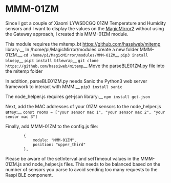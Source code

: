 # MMM-01ZM

Since I got a couple of Xiaomi LYWSDCGQ 01ZM Temperature and Humidity sensors and I want to display the values on the [MagicMirror2](https://magicmirror.builders/) without using the Gateway approach, I created this MMM-01ZM module.

This module requires the mitemp_bt https://github.com/hassiweb/mitemp library:__
In /home/pi/MagicMirror/modules create a new folder MMM-01ZM.__
`cd /home/pi/MagicMirror/modules/MMM-01ZM`__
`pip3 install bluepy`__
`pip3 install btlewrap`__
`git clone https://github.com/hassiweb/mitemp`__
Move the parseBLE01ZM.py file into the mitemp folder

In addition, parseBLE01ZM.py needs Sanic the Python3 web server framework to interact with MMM:__
`pip3 install sanic`

The node_helper.js requires get-json library:__
`npm install get-json`

Next, add the MAC addresses of your 01ZM sensors to the node_helper.js array:__
`const rooms = ["your sensor mac 1", "your sensor mac 2", "your sensor mac 3"]`

Finally, add MMM-01ZM to the config.js file:
```
		{
			module: "MMM-01ZM",
			position: "upper_third"
		},
```

Please be aware of the setInterval and setTimeout values in the MMM-01ZM.js and node_helper.js files.
This needs to be balanced based on the number of sensors you parse to avoid sending too many requests to the Raspi BLE component.



